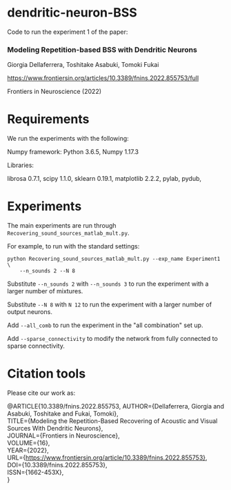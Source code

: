 # dendritic-neuron-BSS
Code to run the experiment 1 of the paper:
### Modeling Repetition-based BSS with Dendritic Neurons

Giorgia Dellaferrera, Toshitake Asabuki, Tomoki Fukai

https://www.frontiersin.org/articles/10.3389/fnins.2022.855753/full

Frontiers in Neuroscience (2022)


# Requirements
We run the experiments with the following:

Numpy framework: Python 3.6.5, Numpy 1.17.3

Libraries: 

librosa 0.7.1, scipy 1.1.0, sklearn 0.19.1, matplotlib 2.2.2, pylab, pydub, 

# Experiments  
The main experiments are run through `Recovering_sound_sources_matlab_mult.py`. 

For example, to run with the standard settings:
```
python Recovering_sound_sources_matlab_mult.py --exp_name Experiment1 \
    --n_sounds 2 --N 8 
``` 

Substitute `--n_sounds 2` with `--n_sounds 3` to run the experiment with a larger number of mixtures. 

Substitute `--N 8` with `N 12` to run the experiment with a larger number of output neurons. 

Add `--all_comb` to run the experiment in the "all combination" set up. 

Add `--sparse_connectivity` to modify the network from fully connected to sparse connectivity. 


# Citation tools
Please cite our work as:

@ARTICLE{10.3389/fnins.2022.855753,
AUTHOR={Dellaferrera, Giorgia and Asabuki, Toshitake and Fukai, Tomoki},   
TITLE={Modeling the Repetition-Based Recovering of Acoustic and Visual Sources With Dendritic Neurons},      
JOURNAL={Frontiers in Neuroscience},      
VOLUME={16},     
YEAR={2022},      
URL={https://www.frontiersin.org/article/10.3389/fnins.2022.855753},      
DOI={10.3389/fnins.2022.855753},     
ISSN={1662-453X},   
}
